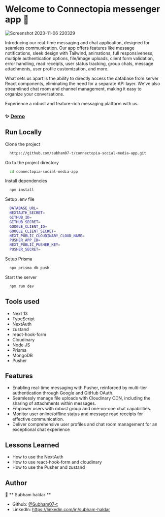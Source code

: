 
# Welcome to Connectopia messenger app 👋
![Screenshot 2023-11-06 220329](https://github.com/subham07-t/connectopia-social-media-app/assets/82716446/24179125-98a9-4d24-b1e0-2cd192a994fa)

Introducing our real-time messaging and chat application, designed for seamless communication. Our app offers features like message notifications, sleek design with Tailwind, animations, full responsiveness, multiple authentication options, file/image uploads, client form validation, error handling, read receipts, user status tracking, group chats, message attachments, user profile customization, and more.

What sets us apart is the ability to directly access the database from server React components, eliminating the need for a separate API layer. We've also streamlined chat room and channel management, making it easy to organize your conversations.

Experience a robust and feature-rich messaging platform with us.


### ✨ [Demo](https://connectopia-social-media-app.vercel.app)


## Run Locally

Clone the project

```sh
  https://github.com/subham07-t/connectopia-social-media-app.git
```

Go to the project directory

```sh
  cd connectopia-social-media-app
```

Install dependencies

```sh
  npm install
```

Setup .env file

```sh
  DATABASE_URL=
  NEXTAUTH_SECRET=
  GITHUB_ID=
  GITHUB_SECRET=
  GOOGLE_CLIENT_ID=
  GOOGLE_CLIENT_SECRET=
  NEXT_PUBLIC_CLOUDINARY_CLOUD_NAME=
  PUSHER_APP_ID=
  NEXT_PUBLIC_PUSHER_KEY=
  PUSHER_SECRET=
```

Setup Prisma

```sh
  npx prisma db push
```

Start the server

```sh
  npm run dev
```


## Tools used

- Next 13
- TypeScript
- NextAuth
- zustand
- react-hook-form
- Cloudinary
- Node JS
- Prisma
- MongoDB
- Pusher

## Features

- Enabling real-time messaging with Pusher, reinforced by multi-tier authentication through Google and GitHub OAuth.
- Seamlessly manage file uploads with Cloudinary CDN, including the sharing of attachments within messages.
- Empower users with robust group and one-on-one chat capabilities.
- Monitor user online/offline status and message read receipts for effective communication.
-   Deliver comprehensive user profiles and chat room management for an exceptional chat experience
  
## Lessons Learned

- How to use the NextAuth
- How to use react-hook-form and cloudinary
- How to use the Pusher and zustand  


## Author

👤 ** Subham haldar  **

* Github: [@Subham07-t   ](https://github.com/Subham07-t   )
* LinkedIn: https://linkedin.com/in/subham-haldar

